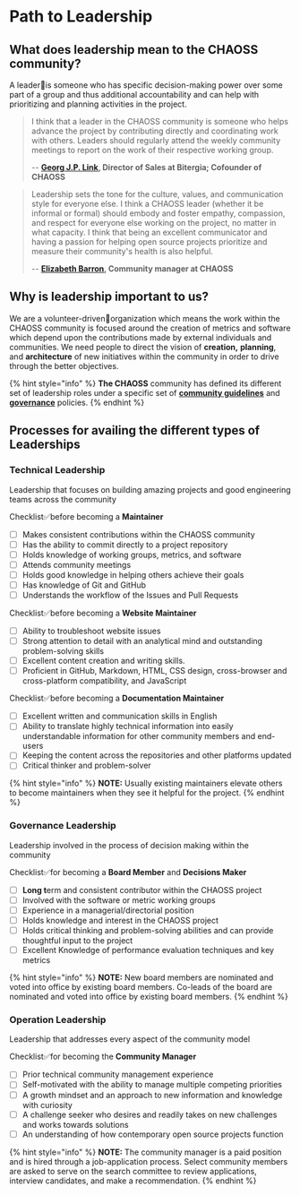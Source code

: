 # Path to Leadership

## What does leadership mean to the CHAOSS community?

A leader🏅is someone who has specific decision-making power over some part of a group and thus additional accountability and can help with prioritizing and planning activities in the project.

> I think that a leader in the CHAOSS community is someone who helps advance the project by contributing directly and coordinating work with others. Leaders should regularly attend the weekly community meetings to report on the work of their respective working group.
>
> -- [**Georg J.P. Link**](https://github.com/GeorgLink)**, Director of Sales at Bitergia; Cofounder of CHAOSS**

> Leadership sets the tone for the culture, values, and communication style for everyone else. I think a CHAOSS leader \(whether it be informal or formal\) should embody and foster empathy, compassion, and respect for everyone else working on the project, no matter in what capacity. I think that being an excellent communicator and having a passion for helping open source projects prioritize and measure their community's health is also helpful.
>
> -- [**Elizabeth Barron**](https://github.com/ElizabethN)**, Community manager at CHAOSS**

## Why is leadership important to us?

We are a volunteer-driven👥organization which means the work within the CHAOSS community is focused around the creation of metrics and software which depend upon the contributions made by external individuals and communities. We need people to direct the vision of **creation,** **planning**, and **architecture** of new initiatives within the community in order to drive through the better objectives.

{% hint style="info" %}
**The CHAOSS** community has defined its different set of leadership roles under a specific set of [**community guidelines**](https://chaoss-project.gitbook.io/community-handbook/community-guidelines) and [**governance**](https://github.com/chaoss/governance) policies.
{% endhint %}

## Processes for availing the different types of Leaderships

### **Technical Leadership**

Leadership that focuses on building amazing projects and good engineering teams across the community

Checklist✅before becoming a **Maintainer**

* [ ] Makes consistent contributions within the CHAOSS community
* [ ] Has the ability to commit directly to a project repository
* [ ] Holds knowledge of working groups, metrics, and software
* [ ] Attends community meetings
* [ ] Holds good knowledge in helping others achieve their goals
* [ ] Has knowledge of Git and GitHub
* [ ] Understands the workflow of the Issues and Pull Requests

Checklist✅before becoming a **Website Maintainer**

* [ ] Ability to troubleshoot website issues
* [ ] Strong attention to detail with an analytical mind and outstanding problem-solving skills
* [ ] Excellent content creation and writing skills.
* [ ] Proficient in GitHub, Markdown, HTML, CSS design, cross-browser and cross-platform compatibility, and JavaScript

Checklist✅before becoming a **Documentation Maintainer**

* [ ] Excellent written and communication skills in English
* [ ] Ability to translate highly technical information into easily understandable information for other community members and end-users
* [ ] Keeping the content across the repositories and other platforms updated
* [ ] Critical thinker and problem-solver

{% hint style="info" %}
**NOTE:** Usually existing maintainers elevate others to become maintainers when they see it helpful for the project.
{% endhint %}

### **Governance Leadership**

Leadership involved in the process of decision making within the community

Checklist✅for becoming a **Board Member** and **Decisions Maker**

* [ ] **Long t**erm and consistent contributor within the CHAOSS project
* [ ] Involved with the software or metric working groups
* [ ] Experience in a managerial/directorial position
* [ ] Holds knowledge and interest in the CHAOSS project
* [ ] Holds critical thinking and problem-solving abilities and can provide thoughtful input to the project
* [ ] Excellent Knowledge of performance evaluation techniques and key metrics

{% hint style="info" %}
**NOTE:** New board members are nominated and voted into office by existing board members. Co-leads of the board are nominated and voted into office by existing board members.
{% endhint %}

### Operation Leadership

Leadership that addresses every aspect of the community model

Checklist✅for becoming the **Community Manager**

* [ ] Prior technical community management experience
* [ ] Self-motivated with the ability to manage multiple competing priorities
* [ ] A growth mindset and an approach to new information and knowledge with curiosity
* [ ] A challenge seeker who desires and readily takes on new challenges and works towards solutions
* [ ] An understanding of how contemporary open source projects function

{% hint style="info" %}
**NOTE:** The community manager is a paid position and is hired through a job-application process. Select community members are asked to serve on the search committee to review applications, interview candidates, and make a recommendation.
{% endhint %}

